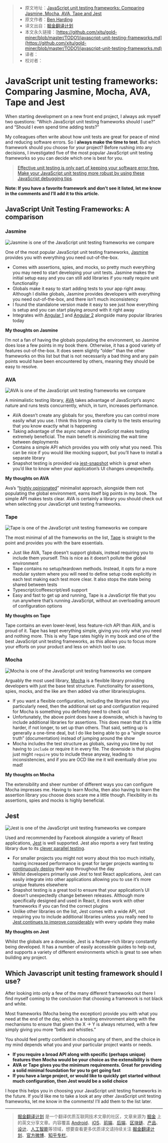 > * 原文地址：[JavaScript unit testing frameworks: Comparing Jasmine, Mocha, AVA, Tape and Jest](https://raygun.com/blog/javascript-unit-testing-frameworks/)
> * 原文作者：[Ben Harding](https://raygun.com/blog/javascript-unit-testing-frameworks/)
> * 译文出自：[掘金翻译计划](https://github.com/xitu/gold-miner)
> * 本文永久链接：[https://github.com/xitu/gold-miner/blob/master/TODO1/javascript-unit-testing-frameworks.md](https://github.com/xitu/gold-miner/blob/master/TODO1/javascript-unit-testing-frameworks.md)
> * 译者：
> * 校对者：

# JavaScript unit testing frameworks: Comparing Jasmine, Mocha, AVA, Tape and Jest

When starting development on a new front end project, I always ask myself two questions: “Which JavaScript unit testing frameworks should I use?” and “Should I even spend time adding tests?”

My colleagues often write about how unit tests are great for peace of mind and reducing software errors. So I **always make the time to test**. But which framework should you choose for your project? Before rushing into any decisions, I investigated five of the most popular JavaScript unit testing frameworks so you can decide which one is best for you.

> [Effective unit testing is only part of keeping your software error free. Make your JavaScript unit testing more robust by using these JavaScript debugging tips](https://raygun.com/javascript-debugging-tips).

**Note: If you have a favorite framework and don’t see it listed, let me know in the comments and I’ll add it to this article.**

## JavaScript Unit Testing Frameworks: A comparison

### Jasmine

![Jasmine is one of the JavaScript unit testing frameworks we compare](https://raygun.com/blog/wp-content/uploads/2017/05/Front-end-development-frameworks.png "Jasmine logo - behavior driven JavaScript")

One of the most popular JavaScript unit testing frameworks, [Jasmine](https://jasmine.github.io/) provides you with everything you need out-of-the-box.

*   Comes with assertions, spies, and mocks, so pretty much everything you may need to start developing your unit tests. Jasmine makes the initial setup easy and you can still add libraries if you really require unit functionality
*   Globals make it easy to start adding tests to your app right away. Although I dislike globals, Jasmine provides developers with everything you need out-of-the-box, and there isn’t much inconsistency  
*   I found the standalone version made it easy to see just how everything is setup and you can start playing around with it right away 
*   Integrates with [Angular 1](https://docs.angularjs.org/guide/unit-testing) and [Angular 2](https://docs.angularjs.org/guide/unit-testing) alongside many popular libraries today

**My thoughts on Jasmine**

I’m not a fan of having the globals populating the environment, so Jasmine does lose a few points in my book there. Otherwise, it has a good variety of features out-of-the-box. It does seem slightly “older” than the other frameworks on this list but that is not necessarily a bad thing and any pain points would have been encountered by others, meaning they should be easy to resolve.

### AVA

![AVA is one of the JavaScript unit testing frameworks we compare](https://raygun.com/blog/wp-content/uploads/2017/05/Front-end-development-frameworks-1.png "AVA logo")

A minimalistic testing library, [AVA](https://github.com/avajs/ava)  takes advantage of JavaScript’s async nature and runs tests concurrently, which, in turn, increases performance.

*   AVA doesn’t create any globals for you, therefore you can control more easily what you use. I think this brings extra clarity to the tests ensuring that you know exactly what is happening 
*   Taking advantage of the async nature of JavaScript makes testing extremely beneficial. The main benefit is minimizing the wait time between deployments
*   Contains a simple API which provides you with only what you need. This can be nice if you would like mocking support, but you’ll have to install a separate library
*   Snapshot testing is provided via [jest-snapshot](https://facebook.github.io/jest/blog/2016/07/27/jest-14.html) which is great when you’d like to know when your application’s UI changes unexpectedly.

**My thoughts on AVA**

Ava’s “[highly opinionated](https://github.com/avajs/ava#why-not-mocha-tape-tap)” minimalist approach, alongside them not populating the global environment, earns itself big points in my book. The simple API makes tests clear. AVA is certainly a library you should check out when selecting your JavaScript unit testing frameworks.

### Tape

![Tape is one of the JavaScript unit testing frameworks we compare](https://raygun.com/blog/wp-content/uploads/2017/05/Front-end-development-frameworks-2.png "An image of Tape ")

The most minimal of all the frameworks on the list, [Tape](https://github.com/substack/tape) is straight to the point and provides you with the bare essentials.  

*  Just like AVA, Tape doesn’t support globals, instead requiring you to include them yourself. This is nice as it doesn’t pollute the global environment
*   Tape contains no setup/teardown methods. Instead, it opts for a more modular system where you will need to define setup code explicitly in each test making each test more clear. It also stops the state being shared between tests
*   Typescript/coffeescript/es6 support 
*   Easy and fast to get up and running, Tape is a JavaScript file that you run anywhere that’s running JavaScript, without an overloading amount of configuration options

**My thoughts on Tape**

Tape contains an even lower-level, less feature-rich API than AVA, and is proud of it. Tape has kept everything simple, giving you only what you need and nothing more. This is why Tape rates highly in my book and one of the best JavaScript unit testing frameworks, as this allows you to focus more your efforts on your product and less on which tool to use.

### Mocha

![Mocha is one of the JavaScript unit testing frameworks we compare](https://raygun.com/blog/wp-content/uploads/2017/05/Front-end-development-frameworks-3.png "Mocha logo")

Arguably the most used library, [Mocha](https://mochajs.org/) is a flexible library providing developers with just the base test structure. Functionality for assertions, spies, mocks, and the like are then added via other libraries/plugins.

*   If you want a flexible configuration, including the libraries that you particularly need, then the additional set up and configuration required for Mocha is something you definitely need to check out
*   Unfortunately, the above point does have a downside, which is having to include additional libraries for assertions. This does mean that it’s a little harder, if not longer, to set up than others. That said, setting up is generally a one-time deal, but I do like being able to go a “single source truth” (documentation) instead of jumping around the show   
*   Mocha includes the test structure as globals, saving you time by not having to `include` or require it in every file. The downside is that plugins just might `require` you to include these anyway, leading to inconsistencies, and if you are OCD like me it will eventually drive you mad! 

**My thoughts on Mocha**

The extensibility and sheer number of different ways you can configure Mocha impresses me. Having to learn Mocha, then also having to learn the assertion library you choose does scare me a little though. Flexibility in its assertions, spies and mocks is highly beneficial.

## Jest

![Jest is one of the JavaScript unit testing frameworks we compare](https://raygun.com/blog/wp-content/uploads/2017/05/Front-end-development-frameworks-4.png "Jest logo")

Used and recommended by Facebook alongside a variety of React applications, [Jest](https://facebook.github.io/jest/) is well supported. Jest also reports a very fast testing library due to its [clever parallel testing](http://facebook.github.io/jest/blog/2016/03/11/javascript-unit-testing-performance.html).

*   For smaller projects you might not worry about this too much initially, having increased performance is great for larger projects wanting to [continuously deploy](https://raygun.com/blog/continuous-deployment/) their app throughout the day
*   Whilst developers primarily use Jest to test React applications, Jest can easily integrate into other applications allowing you to use it’s more unique features elsewhere
*   Snapshot testing is a great tool to ensure that your application’s UI doesn’t unexpectedly change between releases. Although more specifically designed and used in React, it does work with other frameworks if you can find the correct plugins 
*   Unlike other libraries on the list, Jest comes with a wide API, not requiring you to include additional libraries unless you really need to
[Jest continues to improve considerably](https://facebook.github.io/jest/blog/) with every update they make

**My thoughts on Jest**

Whilst the globals are a downside, Jest is a feature-rich library constantly being developed. It has a number of easily accessible guides to help out, and supports a variety of different environments which is great to see when building any project.

## Which Javascript unit testing framework should I use?

After looking into only a few of the many different frameworks out there I find myself coming to the conclusion that choosing a framework is not black and white.

Most frameworks (Mocha being the exception) provide you with what you need at the end of the day, which is a testing environment along with the mechanisms to ensure that given the X -> Y is always returned, with a few simply giving you more “bells and whistles.”

You should feel pretty confident in choosing any of them, and the choice in my mind depends what you and your particular project wants or needs.

*   **If you require a broad API along with specific (perhaps unique) features then Mocha would be your choice as the extensibility is there**
*   **AVA or Tape gives you the minimum requirements. Great for providing a solid minimal foundation for you to get going fast**
*   **If you have a large project, or would like to quickly get started without much configuration, then Jest would be a solid choice**

I hope this helps you in choosing your JavaScript unit testing frameworks in the future. If you’d like me to take a look at any other JavaScript unit testing frameworks, let me know in the comments! I’ll add them to the list later.


---

> [掘金翻译计划](https://github.com/xitu/gold-miner) 是一个翻译优质互联网技术文章的社区，文章来源为 [掘金](https://juejin.im) 上的英文分享文章。内容覆盖 [Android](https://github.com/xitu/gold-miner#android)、[iOS](https://github.com/xitu/gold-miner#ios)、[前端](https://github.com/xitu/gold-miner#前端)、[后端](https://github.com/xitu/gold-miner#后端)、[区块链](https://github.com/xitu/gold-miner#区块链)、[产品](https://github.com/xitu/gold-miner#产品)、[设计](https://github.com/xitu/gold-miner#设计)、[人工智能](https://github.com/xitu/gold-miner#人工智能)等领域，想要查看更多优质译文请持续关注 [掘金翻译计划](https://github.com/xitu/gold-miner)、[官方微博](http://weibo.com/juejinfanyi)、[知乎专栏](https://zhuanlan.zhihu.com/juejinfanyi)。
